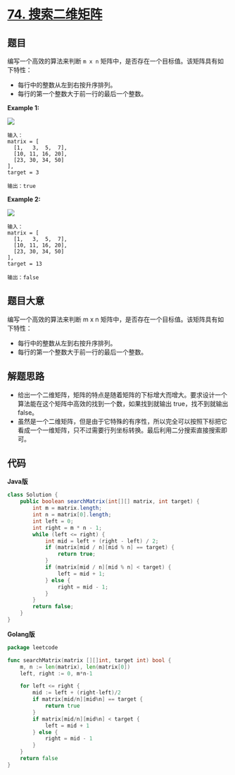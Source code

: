 # [74. 搜索二维矩阵](https://leetcode-cn.com/problems/search-a-2d-matrix/)


## 题目

编写一个高效的算法来判断 `m x n` 矩阵中，是否存在一个目标值。该矩阵具有如下特性：

- 每行中的整数从左到右按升序排列。
- 每行的第一个整数大于前一行的最后一个整数。

**Example 1:**

![](https://assets.leetcode.com/uploads/2020/10/05/mat.jpg)

```
输入：
matrix = [
  [1,   3,  5,  7],
  [10, 11, 16, 20],
  [23, 30, 34, 50]
],
target = 3

输出：true
```

**Example 2:**

![](https://assets.leetcode-cn.com/aliyun-lc-upload/uploads/2020/11/25/mat2.jpg)
```
输入：
matrix = [
  [1,   3,  5,  7],
  [10, 11, 16, 20],
  [23, 30, 34, 50]
],
target = 13

输出：false
```

## 题目大意

编写一个高效的算法来判断 m x n 矩阵中，是否存在一个目标值。该矩阵具有如下特性：

- 每行中的整数从左到右按升序排列。
- 每行的第一个整数大于前一行的最后一个整数。


## 解题思路


- 给出一个二维矩阵，矩阵的特点是随着矩阵的下标增大而增大。要求设计一个算法能在这个矩阵中高效的找到一个数，如果找到就输出 true，找不到就输出 false。
- 虽然是一个二维矩阵，但是由于它特殊的有序性，所以完全可以按照下标把它看成一个一维矩阵，只不过需要行列坐标转换。最后利用二分搜索直接搜索即可。

## 代码

**Java版**

```java
class Solution {
    public boolean searchMatrix(int[][] matrix, int target) {
        int m = matrix.length;
        int n = matrix[0].length;
        int left = 0;
        int right = m * n - 1;
        while (left <= right) {
            int mid = left + (right - left) / 2;
            if (matrix[mid / n][mid % n] == target) {
                return true;
            }
            if (matrix[mid / n][mid % n] < target) {
                left = mid + 1;
            } else {
                right = mid - 1;
            }
        }
        return false;
    }
}
```


**Golang版**

```go
package leetcode

func searchMatrix(matrix [][]int, target int) bool {
	m, n := len(matrix), len(matrix[0])
	left, right := 0, m*n-1

	for left <= right {
		mid := left + (right-left)/2
		if matrix[mid/n][mid%n] == target {
			return true
		}
		if matrix[mid/n][mid%n] < target {
			left = mid + 1
		} else {
			right = mid - 1
		}
	}
	return false
}
```